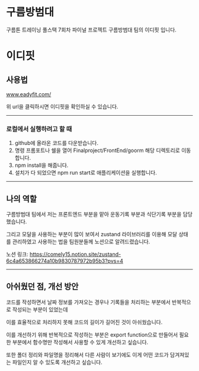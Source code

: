 # 구름방범대

구름톤 트레이닝 풀스택 7회차 파이널 프로젝트 구름방범대 팀의 이디핏 입니다.

# 이디핏


## 사용법


www.eadyfit.com/


위 url을 클릭하시면 이디핏을 확인하실 수 있습니다.


---


### 로컬에서 실행하려고 할 때


1. github에 올라온 코드를 다운받습니다.
2. 명령 프롬포트나 쉘을 열어 Finalproject/FrontEnd/goorm 해당 디렉토리로 이동합니다.
3. npm install을 해줍니다.
4. 설치가 다 되었으면 npm run start로 애플리케이션을 실행합니다.


---


## 나의 역할


구름방범대 팀에서 저는 프론트엔드 부분을 맡아 운동기록 부분과 식단기록 부분을 담당했습니다.


그리고 모달을 사용하는 부분이 많이 보여서 zustand 라이브러리를 이용해 모달 상태를 관리하였고 사용하는 법을 팀원분들께 노션으로 알려드렸습니다.


노션 링크: <https://comely15.notion.site/zustand-6c4a653866274a10b9830787972b95b3?pvs=4>


---


## 아쉬웠던 점, 개선 방안


코드를 작성하면서 날짜 정보를 가져오는 경우나 기록들을 처리하는 부분에서 반복적으로 작성되는 부분이 있었는데


이를 효율적으로 처리하지 못해 코드의 길이가 길어진 것이 아쉬웠습니다.



이를 개선하기 위해 반복적으로 작성하는 부분은 export function으로 만들어서 필요한 부분에서 함수명만 작성해서 사용할 수 있게 개선하고 싶습니다.


또한 폴더 정리와 파일명을 정리해서 다른 사람이 보기에도 이게 어떤 코드가 담겨져있는 파일인지 알 수 있도록 개선하고 싶습니다.
